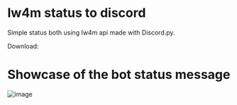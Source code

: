 # Iw4m status to discord

Simple status both using Iw4m api made with Discord.py.

Download:

# Showcase of the bot status message

![image](https://github.com/anotheruselesaccount/Iw4m_status_to_discord/assets/160650467/27e866d8-811d-49ec-b50d-ae3200544a0e)
